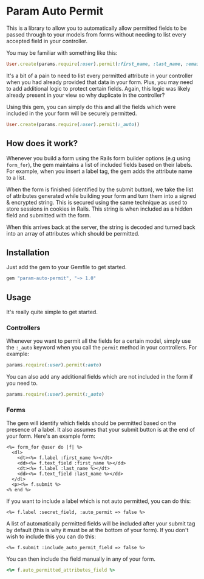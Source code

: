 # Param Auto Permit

This is a library to allow you to automatically allow permitted
fields to be passed through to your models from forms without
needing to list every accepted field in your controller.

You may be familiar with something like this:

```ruby
User.create(params.require(:user).permit(:first_name, :last_name, :email_address, :password, :password_confirmation))
```

It's a bit of a pain to need to list every permitted attribute in your
controller when you had already provided that data in your form.
Plus, you may need to add additional logic to protect certain
fields. Again, this logic was likely already present in your
view so why duplicate in the controller?

Using this gem, you can simply do this and all the fields which
were included in the your form will be securely permitted.

```ruby
User.create(params.require(:user).permit(:_auto))
```

## How does it work?

Whenever you build a form using the Rails form builder options (e.g
using `form_for`), the gem maintains a list of included fields based
on their labels. For example, when you insert a label tag, the gem
adds the attribute name to a list.

When the form is finished (identified by the submit button), we take
the list of attributes generated while building your form and turn
them into a signed & encrypted string. This is secured using the same
technique as used to store sessions in cookies in Rails. This string
is when included as a hidden field and submitted with the form.

When this arrives back at the server, the string is decoded and
turned back into an array of attributes which should be permitted.

## Installation

Just add the gem to your Gemfile to get started.

```ruby
gem "param-auto-permit", "~> 1.0"
```

## Usage

It's really quite simple to get started.

### Controllers

Whenever you want to permit all the fields for a certain model,
simply use the `:_auto` keyword when you call the `permit` method
in your controllers. For example:

```ruby
params.require(:user).permit(:auto)
```

You can also add any additional fields which are not included
in the form if you need to.

```ruby
params.require(:user).permit(:_auto)
```

### Forms

The gem will identify which fields should be permitted based
on the presence of a label. It also assumes that your submit
button is at the end of your form. Here's an example form:

```erb
<%= form_for @user do |f| %>
  <dl>
    <dt><%= f.label :first_name %></dt>
    <dd><%= f.text_field :first_name %></dd>
    <dt><%= f.label :last_name %></dt>
    <dd><%= f.text_field :last_name %></dd>
  </dl>
  <p><%= f.submit %>
<% end %>
```

If you want to include a label which is not auto permitted,
you can do this:

```erb
<%= f.label :secret_field, :auto_permit => false %>
```

A list of automatically permitted fields will be included
after your submit tag by default (this is why it must be at
the bottom of your form). If you don't wish to include this
you can do this:

```erb
<%= f.submit :include_auto_permit_field => false %>
```

You can then include the field manually in any of your form.

```ruby
<%= f.auto_permitted_attributes_field %>
```
